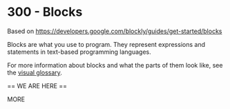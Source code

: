 # 300 - Blocks

Based on https://developers.google.com/blockly/guides/get-started/blocks

Blocks are what you use to program. They represent expressions and statements in text-based programming languages.

For more information about blocks and what the parts of them look like, see the [visual glossary](https://developers.google.com/blockly/guides/get-started/workspace-anatomy#blocks).


== WE ARE HERE ==

MORE
